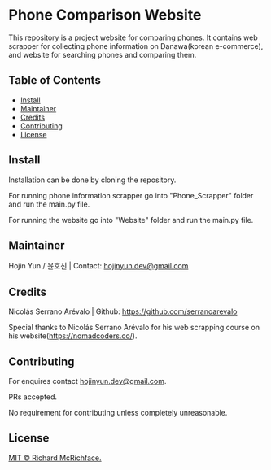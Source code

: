 # Phone Comparison Website

This repository is a project website for comparing phones. It contains web scrapper for collecting phone information on Danawa(korean e-commerce), and website for searching phones and comparing them.

## Table of Contents
- [Install](#Install)
- [Maintainer](#Maintainer)
- [Credits](#Credits)
- [Contributing](#Contributing)
- [License](#License)

## Install
Installation can be done by cloning the repository.

For running phone information scrapper go into "Phone_Scrapper" folder and run the main.py file.

For running the website go into "Website" folder and run the main.py file.


## Maintainer
Hojin Yun / 윤호진 | Contact: hojinyun.dev@gmail.com

## Credits
Nicolás Serrano Arévalo | Github: https://github.com/serranoarevalo

Special thanks to Nicolás Serrano Arévalo for his web scrapping course on his website(https://nomadcoders.co/).

## Contributing
For enquires contact hojinyun.dev@gmail.com.

PRs accepted.

No requirement for contributing unless completely unreasonable.

## License

[MIT © Richard McRichface.](../LICENSE)
